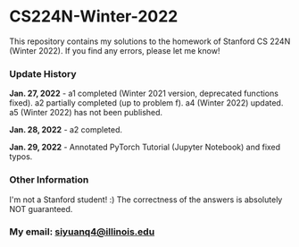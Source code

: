 # CS224N-Winter-2022

This repository contains my solutions to the homework of Stanford CS 224N (Winter 2022). If you find any errors, please
let me know!

### Update History

**Jan. 27, 2022** - a1 completed (Winter 2021 version, deprecated functions fixed). a2 partially completed (up to
problem f). a4 (Winter 2022) updated. a5 (Winter 2022) has not been published.

**Jan. 28, 2022** - a2 completed.

**Jan. 29, 2022** - Annotated PyTorch Tutorial (Jupyter Notebook) and fixed typos.

### Other Information

I'm not a Stanford student! :) The correctness of the answers is absolutely NOT guaranteed.

### My email: siyuanq4@illinois.edu
